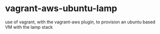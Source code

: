 vagrant-aws-ubuntu-lamp
=======================

use of vagrant, with the vagrant-aws plugin, to provision an ubuntu based VM with the lamp stack
